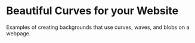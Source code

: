 # Beautiful Curves for your Website
Examples of creating backgrounds that use curves, waves, and blobs on a webpage.
